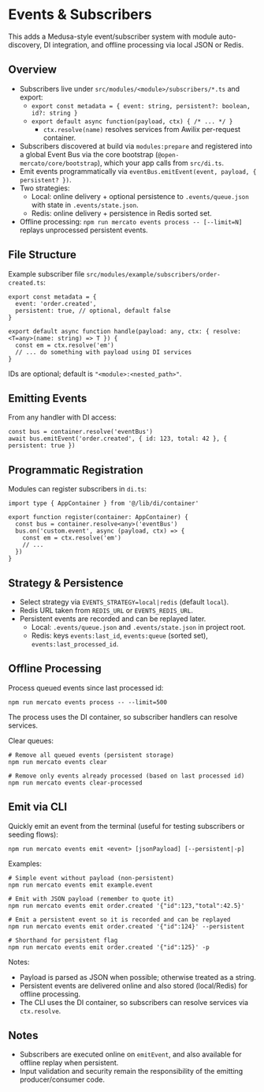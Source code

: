# Events & Subscribers

This adds a Medusa-style event/subscriber system with module auto-discovery, DI integration, and offline processing via local JSON or Redis.

## Overview

- Subscribers live under `src/modules/<module>/subscribers/*.ts` and export:
  - `export const metadata = { event: string, persistent?: boolean, id?: string }`
  - `export default async function(payload, ctx) { /* ... */ }`
    - `ctx.resolve(name)` resolves services from Awilix per-request container.
- Subscribers discovered at build via `modules:prepare` and registered into a global Event Bus via the core bootstrap (`@open-mercato/core/bootstrap`), which your app calls from `src/di.ts`.
- Emit events programmatically via `eventBus.emitEvent(event, payload, { persistent? })`.
- Two strategies:
  - Local: online delivery + optional persistence to `.events/queue.json` with state in `.events/state.json`.
  - Redis: online delivery + persistence in Redis sorted set.
- Offline processing: `npm run mercato events process -- [--limit=N]` replays unprocessed persistent events.

## File Structure

Example subscriber file `src/modules/example/subscribers/order-created.ts`:

```
export const metadata = {
  event: 'order.created',
  persistent: true, // optional, default false
}

export default async function handle(payload: any, ctx: { resolve: <T=any>(name: string) => T }) {
  const em = ctx.resolve('em')
  // ... do something with payload using DI services
}
```

IDs are optional; default is `"<module>:<nested_path>"`.

## Emitting Events

From any handler with DI access:

```
const bus = container.resolve('eventBus')
await bus.emitEvent('order.created', { id: 123, total: 42 }, { persistent: true })
```

## Programmatic Registration

Modules can register subscribers in `di.ts`:

```
import type { AppContainer } from '@/lib/di/container'

export function register(container: AppContainer) {
  const bus = container.resolve<any>('eventBus')
  bus.on('custom.event', async (payload, ctx) => {
    const em = ctx.resolve('em')
    // ...
  })
}
```

## Strategy & Persistence

- Select strategy via `EVENTS_STRATEGY=local|redis` (default `local`).
- Redis URL taken from `REDIS_URL` or `EVENTS_REDIS_URL`.
- Persistent events are recorded and can be replayed later.
  - Local: `.events/queue.json` and `.events/state.json` in project root.
  - Redis: keys `events:last_id`, `events:queue` (sorted set), `events:last_processed_id`.

## Offline Processing

Process queued events since last processed id:

```
npm run mercato events process -- --limit=500
```

The process uses the DI container, so subscriber handlers can resolve services.

Clear queues:

```
# Remove all queued events (persistent storage)
npm run mercato events clear

# Remove only events already processed (based on last processed id)
npm run mercato events clear-processed
```

## Emit via CLI

Quickly emit an event from the terminal (useful for testing subscribers or seeding flows):

```
npm run mercato events emit <event> [jsonPayload] [--persistent|-p]
```

Examples:

```
# Simple event without payload (non-persistent)
npm run mercato events emit example.event

# Emit with JSON payload (remember to quote it)
npm run mercato events emit order.created '{"id":123,"total":42.5}'

# Emit a persistent event so it is recorded and can be replayed
npm run mercato events emit order.created '{"id":124}' --persistent

# Shorthand for persistent flag
npm run mercato events emit order.created '{"id":125}' -p
```

Notes:
- Payload is parsed as JSON when possible; otherwise treated as a string.
- Persistent events are delivered online and also stored (local/Redis) for offline processing.
- The CLI uses the DI container, so subscribers can resolve services via `ctx.resolve`.

## Notes

- Subscribers are executed online on `emitEvent`, and also available for offline replay when persistent.
- Input validation and security remain the responsibility of the emitting producer/consumer code.
